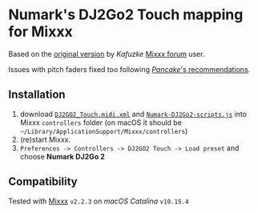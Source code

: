 # Numark's DJ2Go2 Touch mapping for Mixxx

Based on the [original version][original] by *Kafuzke* [Mixxx forum][mixxx-forum] user.

Issues with pitch faders fixed too following [*Pancake*'s recommendations][pancake].

## Installation

1. download [`DJ2GO2_Touch.midi.xml`](DJ2GO2_Touch.midi.xml) and [`Numark-DJ2Go2-scripts.js`](Numark-DJ2Go2-scripts.js) into Mixxx `controllers` folder (on macOS it should be `~/Library/ApplicationSupport/Mixxx/controllers`)
1. (re)start Mixxx.
1. `Preferences -> Controllers -> DJ2GO2 Touch -> Load preset` and choose **Numark DJ2Go 2**

## Compatibility

Tested with [Mixxx][mixxx] `v2.2.3` on *macOS Catalina* `v10.15.4`

[mixxx-forum]: <https://www.mixxx.org/forums/viewtopic.php?f=7&t=13376>
[mixxx]: <https://mixxx.org/>
[original]: <https://www.mixxx.org/forums/download/file.php?id=2887&sid=698869103ca58eb81eaad3516d8d052d>
[pancake]: <https://www.mixxx.org/forums/viewtopic.php?f=7&t=13376#p44534>
